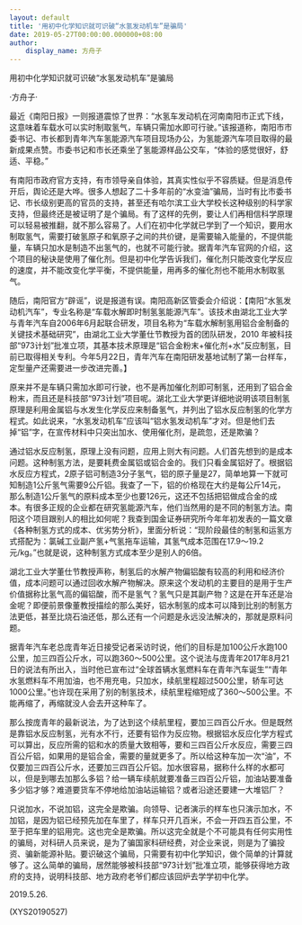 ```yaml
---
layout: default
title: '用初中化学知识就可识破“水氢发动机车”是骗局'
date: 2019-05-27T00:00:00.000000+08:00
author:
    display_name: 方舟子
---
```


用初中化学知识就可识破“水氢发动机车”是骗局

·方舟子·

最近《南阳日报》一则报道震惊了世界：“水氢车发动机在河南南阳市正式下线，这意味着车载水可以实时制取氢气，车辆只需加水即可行驶。”该报道称，南阳市市委书记、市长都到青年汽车氢能源汽车项目现场办公，为氢能源汽车项目取得的最新成果点赞。市委书记和市长还乘坐了氢能源样品公交车，“体验的感觉很好，舒适、平稳。”

有南阳市政府官方支持，有市领导亲自体验，其真实性似乎不容质疑。但是消息传开后，舆论还是大哗。很多人想起了二十多年前的“水变油”骗局，当时有比市委书记、市长级别更高的官员的支持，甚至还有哈尔滨工业大学校长这种级别的科学家支持，但最终还是被证明了是个骗局。有了这样的先例，要让人们再相信科学原理可以轻易被推翻，就不那么容易了。人们在初中化学就已学到了一个知识，要用水制取氢气，需要打破氢原子和氧原子之间的共价键，是需要输入能量的，不提供能量，车辆只加水是制造不出氢气的，也就不可能行驶。据青年汽车官网的介绍，这个项目的秘诀是使用了催化剂。但是初中化学告诉我们，催化剂只能改变化学反应的速度，并不能改变化学平衡，不提供能量，用再多的催化剂也不能用水制取氢气。

随后，南阳官方“辟谣”，说是报道有误。南阳高新区管委会介绍说：【南阳“水氢发动机汽车”，专业名称是“车载水解即时制氢氢能源汽车”。该技术由湖北工业大学与青年汽车自2006年6月起联合研发，项目名称为“车载水解制氢用铝合金制备的关键技术基础研究”，由湖北工业大学董仕节教授为首的团队研发，2010 年被科技部“973计划”批准立项，其基本技术原理是“铝合金粉末+催化剂+水”反应制氢，目前已取得相关专利。今年5月22日，青年汽车在南阳研发基地试制了第一台样车，定型量产还需要进一步改进完善。】

原来并不是车辆只需加水即可行驶，也不是再加催化剂即可制氢，还用到了铝合金粉末，而且还是科技部“973计划”项目呢。湖北工业大学更详细地说明该项目制氢原理是利用金属铝与水发生化学反应来制备氢气，并列出了铝水反应制氢的化学方程式。如此说来，“水氢发动机车”应该叫“铝水氢发动机车”才对。但是他们去掉“铝”字，在宣传材料中只突出加水、使用催化剂，是疏忽，还是欺骗？

通过铝水反应制氢，原理上没有问题，应用上则大有问题。人们首先想到的是成本问题。这种制氢方法，是要耗费金属铝或铝合金的。我们只看金属铝好了。根据铝水反应方程式，2原子铝可制造3分子氢气，铝的原子量是27，简单地算一下就可知制造1公斤氢气需要9公斤铝。我查了一下，铝的价格现在大约是每公斤14元，那么制造1公斤氢气的原料成本至少也要126元，这还不包括把铝做成合金的成本。有很多正规的企业都在研究氢能源汽车，他们当然用的是不同的制氢方法。南阳这个项目跟别人的相比如何呢？我查到国金证券研究所今年年初发表的一篇文章《各种制氢方式的成本、优劣势分析》，里面分析说：“现阶段最佳的制氢和运氢方式搭配为：氯碱工业副产氢+气氢拖车运输，其氢气成本范围在17.9～19.2元/kg。”也就是说，这种制氢方式成本至少是别人的6倍。

湖北工业大学董仕节教授声称，制氢后的水解产物偏铝酸有较高的利用和经济价值，成本问题可以通过回收水解产物解决。原来这个发动机的主要目的是用于生产价值据称比氢气高的偏铝酸，而不是氢气？氢气只是其副产物？这是在开车还是冶金呢？即便前景像董教授描绘的那么美好，铝水制氢的成本可以降到比别的制氢方法更低，甚至比烧石油还低，那么还有一个问题是永远没法解决的，那就是原料问题。

据青年汽车老总庞青年近日接受记者采访时说，他们的目标是加100公斤水跑100公里，加三四百公斤水，可以跑360～500公里。这个说法与庞青年2017年8月21日的说法有所出入，当时他已宣布过“全球首辆水氢燃料车在青年汽车诞生”“青年水氢燃料车不用加油，也不用充电，只加水，续航里程超过500公里，轿车可达1000公里。”也许现在采用了别的制氢技术，续航里程缩短成了360～500公里。不能再缩了，再缩就没人会去开这种车了。

那么按庞青年的最新说法，为了达到这个续航里程，要加三四百公斤水。但是既然是靠铝水反应制氢，光有水不行，还要有铝作为反应物。根据铝水反应化学方程式可以算出，反应所需的铝和水的质量大致相等，要和三四百公斤水反应，需要三四百公斤铝，如果用的是铝合金，需要的量就更多了。所以给这种车加一次“油”，不仅要加三四百公斤水，还要加三四百公斤铝。加水很容易，据称什么样的水都可以，但是到哪去加那么多铝？给一辆车续航就要准备三四百公斤铝，加油站要准备多少铝才够？难道要货车不停地给加油站运输铝？或者沿途还要建一大堆铝厂？

只说加水，不说加铝，这完全是欺骗。向领导、记者演示的样车也只演示加水，不加铝，是因为铝已经预先加在车里了，样车只开几百米，不会一开四五百公里，不至于把车里的铝用完。这也完全是欺骗。所以这完全就是个不可能具有任何实用性的骗局，对科研人员来说，是为了骗国家科研经费，对企业来说，则是为了骗投资、骗新能源补贴。要识破这个骗局，只需要有初中化学知识，做个简单的计算就够了。这么简单的骗局，居然能够被科技部“973计划”批准立项，能够获得地方政府的支持，说明科技部、地方政府老爷们都应该回炉去学学初中化学。

2019.5.26.

(XYS20190527)

